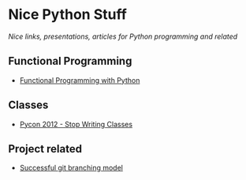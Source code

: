 Nice Python Stuff
=================

*Nice links, presentations, articles for Python programming and related*

Functional Programming
-----------------
* [Functional Programming with Python](http://ua.pycon.org/static/talks/kachayev/)

Classes
--------------
* [Pycon 2012 - Stop Writing Classes](https://www.youtube.com/watch?v=o9pEzgHorH0)

Project related
---------------
* [Successful git branching model](http://nvie.com/posts/a-successful-git-branching-model/)